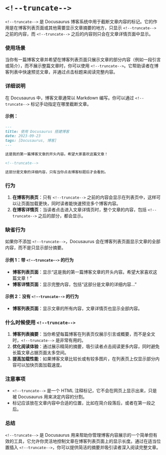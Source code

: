 # `<!--truncate-->`

`<!--truncate-->` 是 Docusaurus 博客系统中用于截断文章内容的标记。它的作用是在博客列表页面或其他需要显示文章摘要的地方，只显示 `<!--truncate-->` 之前的内容，而 `<!--truncate-->` 之后的内容则只会在文章详情页面中显示。

### 使用场景

当你有一篇博客文章并希望在博客列表页面只展示文章的部分内容（例如一段引言或简介），而不展示整篇文章时，你可以使用 `<!--truncate-->`。它帮助读者在博客列表中快速预览文章，并通过点击标题来阅读完整内容。

### 详细说明

在 Docusaurus 中，博客文章通常以 Markdown 编写。你可以通过 `<!--truncate-->` 标记手动指定在哪里截断文章。

#### 示例：

```md
---
title: 使用 Docusaurus 搭建博客
date: 2023-09-23
tags: [Docusaurus, 博客]
---

这是我的第一篇博客文章的开头内容。希望大家喜欢这篇文章！

<!--truncate-->

这部分是文章的详细内容，只有当你点击博客标题后才会看到。
```

### 行为

1. **在博客列表页**：只有 `<!--truncate-->` 之前的内容会显示在列表页中，这样可以让页面加载更快，同时读者能快速预览多个博客内容。
2. **在博客详情页**：当读者点击进入文章详情页时，整个文章的内容，包括 `<!--truncate-->` 之后的部分，都会显示。

### 缺省行为

如果你不添加 `<!--truncate-->`，Docusaurus 会在博客列表页面显示文章的全部内容，而不是只显示部分摘要。

#### 示例 1：带 `<!--truncate-->` 的行为
- **博客列表页面**：显示“这是我的第一篇博客文章的开头内容。希望大家喜欢这篇文章！”
- **博客详情页面**：显示完整内容，包括“这部分是文章的详细内容...”

#### 示例 2：没有 `<!--truncate-->` 的行为
- **博客列表页面**：显示文章的所有内容，文章详情页也显示全部内容。

### 什么时候使用 `<!--truncate-->`

1. **博客列表摘要**：当你希望每篇博客在列表页仅展示引言或概要，而不是全文时，`<!--truncate-->` 是非常有用的。
2. **优化阅读体验**：通过展示精简的摘要，吸引读者点击阅读更多内容，同时避免长篇文章占据页面太多空间。
3. **提高加载性能**：如果博客文章比较长或有较多图片，在列表页上仅显示部分内容可以加快页面加载速度。

### 注意事项

- `<!--truncate-->` 是一个 HTML 注释标记，它不会在网页上显示出来，只是被 Docusaurus 用来决定内容的分割。
- 标记应该放在文章内容中合适的位置，比如在简介段落后，或者在第一段之后。

### 总结

`<!--truncate-->` 是 Docusaurus 用来帮助你管理博客内容展示的一个简单但有效的工具，它允许你灵活地控制文章在博客列表页面上的显示长度。通过在适当位置插入 `<!--truncate-->`，你可以提供简洁的摘要并吸引读者深入阅读完整文章。